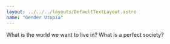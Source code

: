 ```yaml
---
layout: ../../../layouts/DefaultTextLayout.astro
name: "Gender Utopia"
---
```


What is the world we want to live in? What is a perfect society?
